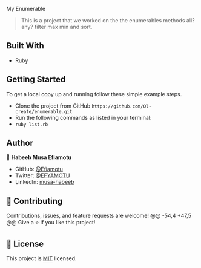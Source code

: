 My Enumerable
> This is a project that we worked on the the enumerables methods all? any? filter max min and sort.
## Built With

- Ruby

## Getting Started

To get a local copy up and running follow these simple example steps.

- Clone the project from GitHub `https://github.com/Ol-create/enumerable.git`
- Run the following commands as listed in your terminal:
- `ruby list.rb`


## Author
	
👤 **Habeeb Musa Efiamotu**

- GitHub: [@Efiamotu](https://github.com/Efiamotu-1)
- Twitter: [@EFYAMOTU](https://twitter.com/EFYAMOTU)
- LinkedIn: [musa-habeeb](https://www.linkedin.com/in/musa-habeeb/)

## 🤝 Contributing

Contributions, issues, and feature requests are welcome!
	@@ -54,4 +47,5 @@ Give a ⭐️ if you like this project!

## 📝 License

This project is [MIT](./LICENSE) licensed.
